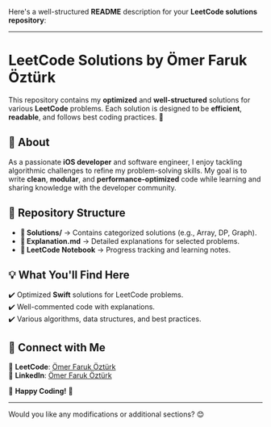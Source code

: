 Here's a well-structured **README** description for your **LeetCode solutions repository**:  

---

# **LeetCode Solutions by Ömer Faruk Öztürk**  

This repository contains my **optimized** and **well-structured** solutions for various **LeetCode** problems. Each solution is designed to be **efficient**, **readable**, and follows best coding practices. 🚀  

## 📌 **About**  
As a passionate **iOS developer** and software engineer, I enjoy tackling algorithmic challenges to refine my problem-solving skills. My goal is to write **clean**, **modular**, and **performance-optimized** code while learning and sharing knowledge with the developer community.  

## 📂 **Repository Structure**  
- **📁 Solutions/** → Contains categorized solutions (e.g., Array, DP, Graph).  
- **📄 Explanation.md** → Detailed explanations for selected problems.  
- **📑 LeetCode Notebook** → Progress tracking and learning notes.  

## 💡 **What You'll Find Here**  
✔️ Optimized **Swift** solutions for LeetCode problems.  
✔️ Well-commented code with explanations.  
✔️ Various algorithms, data structures, and best practices.  

## 📎 **Connect with Me**  
🔗 **LeetCode**: [Ömer Faruk Öztürk](https://leetcode.com/u/omerfarukozturk026/)  
🔗 **LinkedIn**: [Ömer Faruk Öztürk](https://www.linkedin.com/in/ozturkomerfaruk/)  

🚀 **Happy Coding!** 🎯  

---

Would you like any modifications or additional sections? 😊
